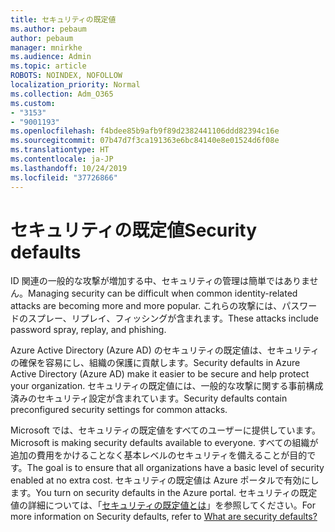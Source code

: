 ```yaml
---
title: セキュリティの既定値
ms.author: pebaum
author: pebaum
manager: mnirkhe
ms.audience: Admin
ms.topic: article
ROBOTS: NOINDEX, NOFOLLOW
localization_priority: Normal
ms.collection: Adm_O365
ms.custom:
- "3153"
- "9001193"
ms.openlocfilehash: f4bdee85b9afb9f89d2382441106ddd82394c16e
ms.sourcegitcommit: 07b47d7f3ca191363e6bc84140e8e01524d6f08e
ms.translationtype: HT
ms.contentlocale: ja-JP
ms.lasthandoff: 10/24/2019
ms.locfileid: "37726866"
---
```

# <a name="security-defaults"></a><span data-ttu-id="05eea-102">セキュリティの既定値</span><span class="sxs-lookup"><span data-stu-id="05eea-102">Security defaults</span></span>

<span data-ttu-id="05eea-103">ID 関連の一般的な攻撃が増加する中、セキュリティの管理は簡単ではありません。</span><span class="sxs-lookup"><span data-stu-id="05eea-103">Managing security can be difficult when common identity-related attacks are becoming more and more popular.</span></span> <span data-ttu-id="05eea-104">これらの攻撃には、パスワードのスプレー、リプレイ、フィッシングが含まれます。</span><span class="sxs-lookup"><span data-stu-id="05eea-104">These attacks include password spray, replay, and phishing.</span></span>

<span data-ttu-id="05eea-105">Azure Active Directory (Azure AD) のセキュリティの既定値は、セキュリティの確保を容易にし、組織の保護に貢献します。</span><span class="sxs-lookup"><span data-stu-id="05eea-105">Security defaults in Azure Active Directory (Azure AD) make it easier to be secure and help protect your organization.</span></span> <span data-ttu-id="05eea-106">セキュリティの既定値には、一般的な攻撃に関する事前構成済みのセキュリティ設定が含まれています。</span><span class="sxs-lookup"><span data-stu-id="05eea-106">Security defaults contain preconfigured security settings for common attacks.</span></span>

<span data-ttu-id="05eea-107">Microsoft では、セキュリティの既定値をすべてのユーザーに提供しています。</span><span class="sxs-lookup"><span data-stu-id="05eea-107">Microsoft is making security defaults available to everyone.</span></span> <span data-ttu-id="05eea-108">すべての組織が追加の費用をかけることなく基本レベルのセキュリティを備えることが目的です。</span><span class="sxs-lookup"><span data-stu-id="05eea-108">The goal is to ensure that all organizations have a basic level of security enabled at no extra cost.</span></span> <span data-ttu-id="05eea-109">セキュリティの既定値は Azure ポータルで有効にします。</span><span class="sxs-lookup"><span data-stu-id="05eea-109">You turn on security defaults in the Azure portal.</span></span> <span data-ttu-id="05eea-110">セキュリティの既定値の詳細については、「[セキュリティの既定値とは](https://docs.microsoft.com/azure/active-directory/conditional-access/concept-conditional-access-security-defaults)」を参照してください。</span><span class="sxs-lookup"><span data-stu-id="05eea-110">For more information on Security defaults, refer to [What are security defaults?](https://docs.microsoft.com/azure/active-directory/conditional-access/concept-conditional-access-security-defaults)</span></span>
